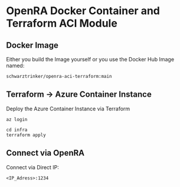 # OpenRA Docker Container and Terraform ACI Module

## Docker Image

Either you build the Image yourself or you use the Docker Hub Image named:
```
schwarztrinker/openra-aci-terraform:main
```

## Terraform -> Azure Container Instance
Deploy the Azure Container Instance via Terraform


```
az login

cd infra
terraform apply
```

## Connect via OpenRA

Connect via Direct IP: 

```
<IP_Adress>:1234
```